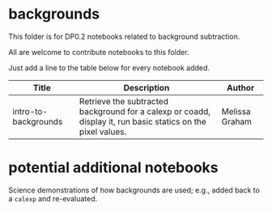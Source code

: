 # backgrounds

This folder is for DP0.2 notebooks related to background subtraction.

All are welcome to contribute notebooks to this folder.

Just add a line to the table below for every notebook added.

| Title | Description | Author |
|---|---|---|
| intro-to-backgrounds | Retrieve the subtracted background for a calexp or coadd, display it, run basic statics on the pixel values. | Melissa Graham |


# potential additional notebooks

Science demonstrations of how backgrounds are used; e.g., added back to a `calexp` and re-evaluated.

